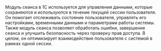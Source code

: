 Модуль сеанса в 1С используется для управления данными, которые сохраняются и используются в течение текущей сессии пользователя. Он помогает отслеживать состояние пользователя, управлять его настройками, временными данными и параметрами работы системы. Также модуль сеанса позволяет обработать ошибки, завершение сеанса и улучшить безопасность через проверку прав доступа. В целом, он оптимизирует взаимодействие пользователя с системой в рамках одной сессии.